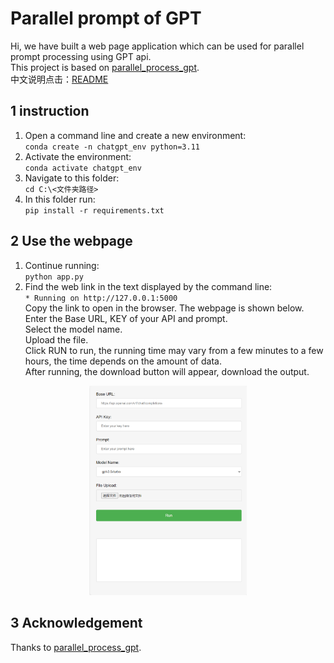 # Parallel prompt of GPT
Hi, we have built a web page application which can be used for parallel prompt processing using GPT api.   
This project is based on [parallel_process_gpt](https://github.com/tiny-rawr/parallel_process_gpt).  
中文说明点击：[README](https://github.com/JasonJYang/parallel-prompt/blob/main/README.md)

## 1 instruction
1) Open a command line and create a new environment:  
`conda create -n chatgpt_env python=3.11`
2) Activate the environment:  
`conda activate chatgpt_env`
3) Navigate to this folder:  
`cd C:\<文件夹路径>`
4) In this folder run:  
`pip install -r requirements.txt`

## 2 Use the webpage
1) Continue running:  
   `python app.py`
2) Find the web link in the text displayed by the command line:  
   `* Running on http://127.0.0.1:5000`  
   Copy the link to open in the browser. The webpage is shown below.  
   Enter the Base URL, KEY of your API and prompt.  
   Select the model name.  
   Upload the file.  
   Click RUN to run, the running time may vary from a few minutes to a few hours, the time depends on the amount of data.  
   After running, the download button will appear, download the output.
<center><img src="https://github.com/DorisWangDR/parallel-prompt/blob/main/website_example.png" alt="website_screenshot" width="50%"/></center>

## 3 Acknowledgement
Thanks to [parallel_process_gpt](https://github.com/tiny-rawr/parallel_process_gpt).

